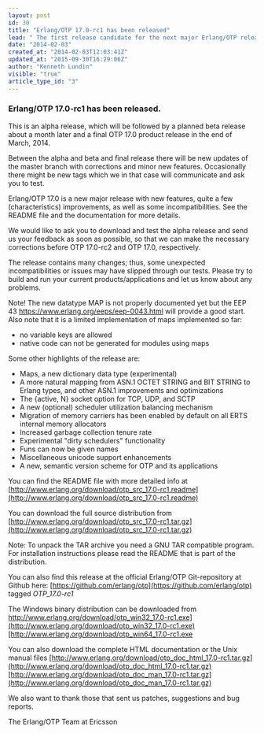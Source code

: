 ```yaml
---
layout: post
id: 30
title: "Erlang/OTP 17.0-rc1 has been released"
lead: " The first release candidate for the next major Erlang/OTP release 17.0 is released "
date: "2014-02-03"
created_at: "2014-02-03T12:03:41Z"
updated_at: "2015-09-30T16:29:06Z"
author: "Kenneth Lundin"
visible: "true"
article_type_id: "3"
---
```


### Erlang/OTP 17.0-rc1 has been released.

 This is an alpha release, which will be followed by a planned beta release about a month later and a final OTP 17.0 product release in the end of March, 2014.

 Between the alpha and beta and final release there will be new updates of the master branch with corrections and minor new features. Occasionally there might be new tags which we in that case will communicate and ask you to test.

 Erlang/OTP 17.0 is a new major release with new features, quite a few (characteristics) improvements, as well as some incompatibilities. See the README file and the documentation for more details.

 We would like to ask you to download and test the alpha release and send us your feedback as soon as possible, so that we can make the necessary corrections before OTP 17.0-rc2 and OTP 17.0, respectively.

 The release contains many changes; thus, some unexpected incompatibilities or issues may have slipped through our tests. Please try to build and run your current products/applications and let us know about any problems.

 Note! The new datatype MAP is not properly documented yet but the EEP 43 https://www.erlang.org/eeps/eep-0043.html will provide a good start. Also note that it is a limited implementation of maps implemented so far:
* no variable keys are allowed
* native code can not be generated for modules using maps

 Some other highlights of the release are:
* Maps, a new dictionary data type (experimental)
* A more natural mapping from ASN.1 OCTET STRING and BIT STRING to Erlang types, and other ASN.1 improvements and optimizations
* The {active, N} socket option for TCP, UDP, and SCTP
* A new (optional) scheduler utilization balancing mechanism
* Migration of memory carriers has been enabled by default on all ERTS internal memory allocators
* Increased garbage collection tenure rate
* Experimental "dirty schedulers" functionality
* Funs can now be given names
* Miscellaneous unicode support enhancements
* A new, semantic version scheme for OTP and its applications

 You can find the README file with more detailed info at [http://www.erlang.org/download/otp_src_17.0-rc1.readme](http://www.erlang.org/download/otp_src_17.0-rc1.readme)

 You can download the full source distribution from [http://www.erlang.org/download/otp_src_17.0-rc1.tar.gz](http://www.erlang.org/download/otp_src_17.0-rc1.tar.gz)

 Note: To unpack the TAR archive you need a GNU TAR compatible program. For installation instructions please read the README that is part of the distribution.

 You can also find this release at the official Erlang/OTP Git-repository at Github here: [https://github.com/erlang/otp](https://github.com/erlang/otp) tagged *OTP_17.0-rc1*

 The Windows binary distribution can be downloaded from [http://www.erlang.org/download/otp_win32_17.0-rc1.exe](http://www.erlang.org/download/otp_win32_17.0-rc1.exe)[http://www.erlang.org/download/otp_win64_17.0-rc1.exe ](http://www.erlang.org/download/otp_win64_17.0-rc1.exe)

 You can also download the complete HTML documentation or the Unix manual files [http://www.erlang.org/download/otp_doc_html_17.0-rc1.tar.gz](http://www.erlang.org/download/otp_doc_html_17.0-rc1.tar.gz)[http://www.erlang.org/download/otp_doc_man_17.0-rc1.tar.gz](http://www.erlang.org/download/otp_doc_man_17.0-rc1.tar.gz)

 We also want to thank those that sent us patches, suggestions and bug reports.

 The Erlang/OTP Team at Ericsson
